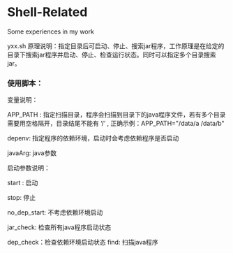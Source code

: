 # Shell-Related
Some experiences in my work

yxx.sh 原理说明：指定目录后可启动、停止、搜索jar程序，工作原理是在给定的目录下搜索jar程序并启动、停止、检查运行状态。同时可以指定多个目录搜索jar。

### 使用脚本：

变量说明：

APP_PATH : 指定扫描目录，程序会扫描到目录下的java程序文件，若有多个目录需要用空格隔开，目录结尾不能有 ‘/’ , 正确示例：APP_PATH="/data/a /data/b"

depenv: 指定程序的依赖环境，启动时会考虑依赖程序是否启动

javaArg: java参数



启动参数说明：

start : 启动

stop: 停止

no_dep_start: 不考虑依赖环境启动

jar_check: 检查所有java程序启动状态

 dep_check：检查依赖环境启动状态
 find: 扫描java程序
